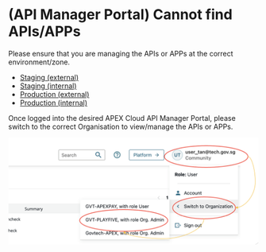 # (API Manager Portal) Cannot find APIs/APPs

Please ensure that you are managing the APIs or APPs at the correct environment/zone.

- [Staging (external)](https://go.gov.sg/apex-stg)
- [Staging (internal)](https://go.gov.sg/apex-int-stg)
- [Production (external)](https://go.gov.sg/apex)
- [Production (internal)](https://go.gov.sg/apex-int)

<!-- list the 4 https://go.gov.sg URLs -->

Once logged into the desired APEX Cloud API Manager Portal, please switch to the correct Organisation to view/manage the APIs or APPs.

![Image](../image/docs-home-chng-org.png)